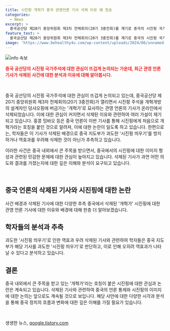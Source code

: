 ```yaml
---
title: 시진핑 개혁가 중국 관영언론 기사 삭제 이유 왜 칭송
categories:
  - News
excerpt: >
  중국공산당 제20기 중앙위원회 제3차 전체회의(20기 3중전회)를 계기로 중국의 시진핑 국가주석을 개혁개방의 설계자인 덩샤오핑에 버금가는 개혁가‘로 인정하던 관영 언론 기사가 온라인에서 삭제된 것으로 알려졌다. 중국 관영 신화통신이 보도한 이 기사는 중국내 포털 사이트나 인터넷판에서 사라졌으며, 학자들은 이는 시진핑에 대한 과도한 띄우기로 인한 역효과 의식으로 삭제되었을 것이라고 분석했다. 해당 기사는 중국 언론에서 처음으로 시진핑을 개혁가로 묘사한 것으로 주목받았으나, 정확한 삭제 이유는 아직 공개되지 않았다. 
feature_text: >
  중국공산당 제20기 중앙위원회 제3차 전체회의(20기 3중전회)를 계기로 중국의 시진핑 국가주석을 개혁개방의 설계자인 덩샤오핑에 버금가는 개혁가‘로 인정하던 관영 언론 기사가 온라인에서 삭제된 것으로 알려졌다. 중국 관영 신화통신이 보도한 이 기사는 중국내 포털 사이트나 인터넷판에서 사라졌으며, 학자들은 이는 시진핑에 대한 과도한 띄우기로 인한 역효과 의식으로 삭제되었을 것이라고 분석했다. 해당 기사는 중국 언론에서 처음으로 시진핑을 개혁가로 묘사한 것으로 주목받았으나, 정확한 삭제 이유는 아직 공개되지 않았다. 
image: 'https://www.behealthy4u.com/wp-content/uploads/2024/06/unnamed-file.png'
---
```


<p><img src="https://www.behealthy4u.com/wp-content/uploads/2024/06/unnamed-file.png" alt="info 속보" /></p>

<p><b><span style="color: #ee2323;">중국 공산당의 시진핑 국가주석에 대한 관심이 뜨겁게 논의되는 가운데, 최근 관영 언론 기사가 삭제된 사건에 대한 분석과 이유에 대해 알아봅시다.</span></b></p>

<p data-ke-size="size16">&nbsp;</p>

<p>중국 공산당의 시진핑 국가주석에 대한 관심이 뜨겁게 논의되고 있는데, 중국공산당 제20기 중앙위원회 제3차 전체회의(20기 3중전회)가 열리면서 시진핑 주석을 개혁개방의 설계자인 덩샤오핑에 버금가는 '개혁가'로 묘사하는 관영 언론의 기사가 온라인에서 삭제되었습니다. 이에 대한 관심이 커지면서 삭제된 이유와 관련하여 여러 가설이 제기되고 있습니다. 홍콩 밍바오 등은 중국 언론이 이번 기사를 통해 시진핑에게 처음으로 개혁가라는 호칭을 붙인 것으로 알려져, 이에 대한 논란이 일도록 하고 있습니다. 한편으로는, 학자들은 이 기사가 삭제된 배경으로 중국 지도부가 과도한 '시진핑 띄우기'를 방지하거나 역효과를 우려해 삭제한 것이 아닌가 추측하고 있습니다.</p>

<p>이러한 사건은 중국 내외에서 큰 주목을 받으면서, 중국에서의 시진핑에 대한 이미지 형성과 관련된 민감한 문제에 대한 관심이 높아지고 있습니다. 삭제된 기사가 과연 어떤 의도와 결과를 가졌는지에 대한 깊은 이해와 분석이 요구되고 있습니다.</p>

<p data-ke-size="size16">&nbsp;</p>

<h2 data-ke-size="size26">중국 언론의 삭제된 기사와 시진핑에 대한 논란</h2>

<p>사건 배경과 삭제된 기사에 대한 다양한 추측
중국에서 삭제된 '개혁가' 시진핑에 대한 관영 언론 기사에 대한 이유와 배경에 대해 한층 더 알아보겠습니다.</p>

<h2 data-ke-size="size26">학자들의 분석과 추측</h2>

<p>과도한 '시진핑 띄우기'로 인한 역효과 우려
삭제된 기사와 관련하여 학자들은 중국 지도부가 해당 기사를 과도한 '시진핑 띄우기'로 판단하고, 이로 인해 오히려 역효과가 나타날 수 있다고 분석하고 있습니다.</p>

<h2 data-ke-size="size26">결론</h2>

<p>중국 내외에서 큰 주목을 받고 있는 '개혁가'라는 호칭이 붙은 시진핑에 대한 관심과 논란은 계속되고 있습니다. 삭제된 기사와 관련하여 중국의 언론 통제와 시진핑의 이미지에 대한 논의는 앞으로도 계속될 것으로 보입니다. 해당 사안에 대한 다양한 시각과 분석을 통해 중국 정치의 흐름과 변화에 대한 깊은 이해를 가질 필요가 있습니다.</p>

<p data-ke-size="size16">&nbsp;</p>
생생한 뉴스, <a href="https://qoogle.tistory.com" rel="dofollow">qoogle.tistory.com</a>


